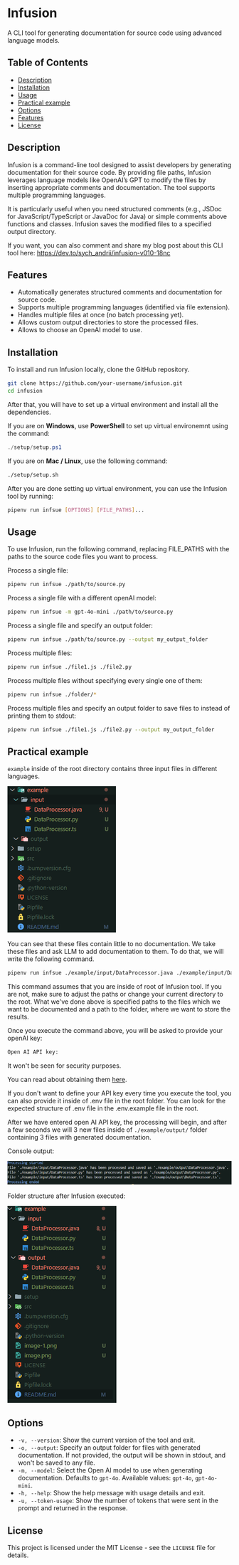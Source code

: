 # Infusion

A CLI tool for generating documentation for source code using advanced language models.

## Table of Contents
- [Description](#description)
- [Installation](#installation)
- [Usage](#usage)
- [Practical example](#practical-example)
- [Options](#options)
- [Features](#features)
- [License](#license)

## Description

Infusion is a command-line tool designed to assist developers by generating documentation for their source code. By providing file paths, Infusion leverages language models like OpenAI’s GPT to modify the files by inserting appropriate comments and documentation. The tool supports multiple programming languages.

It is particularly useful when you need structured comments (e.g., JSDoc for JavaScript/TypeScript or JavaDoc for Java) or simple comments above functions and classes. Infusion saves the modified files to a specified output directory.

If you want, you can also comment and share my blog post about this CLI tool here:
https://dev.to/sych_andrii/infusion-v010-18nc

## Features
- Automatically generates structured comments and documentation for source code.
- Supports multiple programming languages (identified via file extension).
- Handles multiple files at once (no batch processing yet).
- Allows custom output directories to store the processed files.
- Allows to choose an OpenAI model to use.

## Installation

To install and run Infusion locally, clone the GitHub repository.

```bash
git clone https://github.com/your-username/infusion.git
cd infusion
```

After that, you will have to set up a virtual environment and install all the dependencies. 

If you are on **Windows**, use **PowerShell** to set up virtual environemnt using the command:
```powershell
./setup/setup.ps1
```

If you are on **Mac / Linux**, use the following command:
```bash
./setup/setup.sh
```

After you are done setting up virtual environment, you can use the Infusion tool by running:
```bash
pipenv run infsue [OPTIONS] [FILE_PATHS]...
```

## Usage

To use Infusion, run the following command, replacing FILE_PATHS with the paths to the source code files you want to process.

Process a single file:
```bash
pipenv run infsue ./path/to/source.py
```

Process a single file with a different openAI model:
```bash
pipenv run infsue -m gpt-4o-mini ./path/to/source.py
```

Process a single file and specify an output folder:
```bash
pipenv run infsue ./path/to/source.py --output my_output_folder
```

Process multiple files:
```bash
pipenv run infsue ./file1.js ./file2.py
```

Process multiple files without specifying every single one of them:
```bash
pipenv run infsue ./folder/*
```

Process multiple files and specify an output folder to save files to instead of printing them to stdout:
```bash
pipenv run infsue ./file1.js ./file2.py --output my_output_folder
```

## Practical example

`example` inside of the root directory contains three input files in different languages. 

![alt text](example_folder_structure_1.png)

You can see that these files contain little to no documentation. We take these files and ask LLM to add documentation to them. To do that, we will write the following command. 

```bash
pipenv run infsue ./example/input/DataProcessor.java ./example/input/DataProcessor.py ./example/input/DataProcessor.ts --output ./example/output
```
This command assumes that you are inside of root of Infusion tool. If you are not, make sure to adjust the paths or change your current directory to the root.
What we've done above is specified paths to the files which we want to be documented and a path to the folder, where we want to store the results.

Once you execute the command above, you will be asked to provide your openAI key:
```bash
Open AI API key:
```
It won't be seen for security purposes.

You can read about obtaining them [here](https://community.openai.com/t/how-to-generate-openai-api-key/401363).

If you don't want to define your API key every time you execute the tool, you can also provide it inside of .env file in the root folder. You can look for the expected structure of .env file in the .env.example file in the root. 

After we have entered open AI API key, the processing will begin, and after a few seconds we will 3 new files inside of `./example/output/` folder containing 3 files with generated documentation. 

Console output:

![alt text](example_console_output.png)

Folder structure after Infusion executed:

![alt text](example_folder_structure_2.png)

## Options
- `-v, --version`: Show the current version of the tool and exit.
- `-o, --output`: Specify an output folder for files with generated documentation. If not provided, the output will be shown in stdout, and won't be saved to any file.
- `-m, --model`: Select the Open AI model to use when generating documentation. Defaults to `gpt-4o`. Available values: `gpt-4o`, `gpt-4o-mini`.
- `-h, --help`: Show the help message with usage details and exit.
- `-u, --token-usage`: Show the number of tokens that were sent in the prompt and returned in the response.

## License
This project is licensed under the MIT License - see the `LICENSE` file for details.
